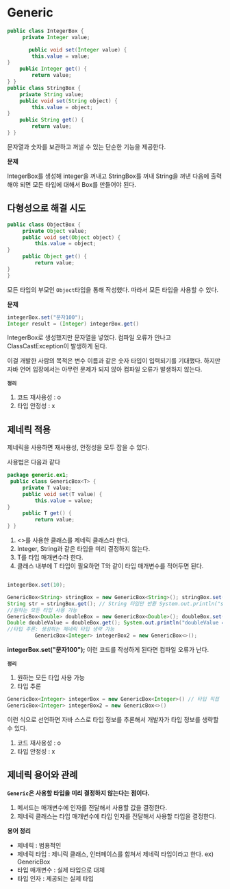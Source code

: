 # Generic


~~~java
public class IntegerBox {
     private Integer value;

       public void set(Integer value) {
        this.value = value;
}
    public Integer get() {
        return value;
} }
public class StringBox {
    private String value;
    public void set(String object) {
        this.value = object;
}
    public String get() {
        return value;
} }
~~~

문자열과 숫자를 보관하고 꺼낼 수 있는 단순한 기능을 제공한다.

**문제**

IntegerBox를 생성해 integer을 꺼내고 StringBox를 꺼내 String을 꺼낸 다음에 출력해야 되면 모든 타입에 대해서 Box를 만들어야 된다.

## 다형성으로 해결 시도

~~~java
public class ObjectBox {
     private Object value;
     public void set(Object object) {
         this.value = object;
}
     public Object get() {
         return value;
}
}
~~~

모든 타입의 부모인 `Object`타입을 통해 작성했다. 따라서 모든 타입을 사용할 수 있다.


**문제**

~~~java
integerBox.set("문자100");
Integer result = (Integer) integerBox.get()
~~~

IntegerBox로 생성했지만 문자열을 넣었다. 컴파일 오류가 안나고 ClassCastException이 발생하게 된다.

이걸 개발한 사람의 목적은 변수 이름과 같은 숫자 타입이 입력되기를 기대했다. 하지만 자바 언어 입장에서는 아무런 문제가 되지 않아 컴파일 오류가 발생하지 않는다.


**`정리`**
1. 코드 재사용성 : o
2. 타입 안정성 : x

## 제네릭 적용

제네릭을 사용하면 재사용성, 안정성을 모두 잡을 수 있다.

사용법은 다음과 같다

~~~java
package generic.ex1;
 public class GenericBox<T> {
     private T value;
     public void set(T value) {
         this.value = value;
}
     public T get() {
         return value;
} }
~~~
1. <>를 사용한 클래스를 제네릭 클래스라 한다.
2. Integer, String과 같은 타입을 미리 결정하지 않는다.
3. T를 타입 매개변수라 한다.
4. 클래스 내부에 T 타입이 필요하면 T와 같이 타입 매개변수를 적어두면 된다.

~~~java

integerBox.set(10);

GenericBox<String> stringBox = new GenericBox<String>(); stringBox.set("hello"); // String 타입만 허용
String str = stringBox.get(); // String 타입만 반환 System.out.println("str = " + str);
//원하는 모든 타입 사용 가능
GenericBox<Double> doubleBox = new GenericBox<Double>(); doubleBox.set(10.5);
Double doubleValue = doubleBox.get(); System.out.println("doubleValue = " + doubleValue);
//타입 추론: 생성하는 제네릭 타입 생략 가능
         GenericBox<Integer> integerBox2 = new GenericBox<>();
~~~
**integerBox.set("문자100");** 이런 코드를 작성하게 된다면 컴파일 오류가 난다.

**`정리`**

1. 원하는 모든 타입 사용 가능
2. 타입 추론
~~~java
GenericBox<Integer> integerBox = new GenericBox<Integer>() // 타입 직접 입력 
GenericBox<Integer> integerBox2 = new GenericBox<>() 
~~~
이런 식으로 선언하면 자바 스스로 타입 정보를 추론해서 개발자가 타입 정보를 생략할 수 있다.


1. 코드 재사용성 : o
2. 타입 안정성 : x

## 제네릭 용어와 관례
**`Generic`은 사용할 타입을 미리 결정하지 않는다는 점이다.**

1. 메서드는 매개변수에 인자를 전달해서 사용할 값을 결정한다.
2. 제네릭 클래스는 타입 매개변수에 타입 인자를 전달해서 사용할 타입을 결정한다.

**용어 정리**

* 제네릭 : 범용적인
* 제네릭 타입 : 제니릭 클래스, 인터페이스를 합쳐서 제네릭 타입이라고 한다. ex) GenericBox<T>
* 타입 매개변수 : 실제 타입으로 대체
* 타입 인자 : 제공되는 실제 타입


